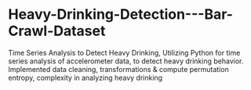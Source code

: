 # Heavy-Drinking-Detection---Bar-Crawl-Dataset
Time Series Analysis to Detect Heavy Drinking, Utilizing Python for time series analysis of accelerometer data, to detect heavy drinking behavior. Implemented data cleaning, transformations &amp; compute permutation entropy, complexity in analyzing heavy drinking 

